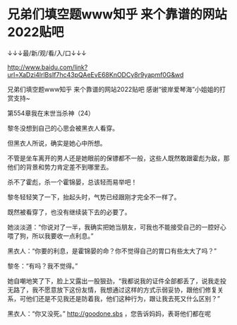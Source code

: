 # 兄弟们填空题www知乎 来个靠谱的网站2022贴吧

↓↓↓最/新/观/看/入/口↓↓↓

http://www.baidu.com/link?url=XaDzi4lrlBsIf7hc43pQAeEvE68KnODCy8r9yapmf0G&wd

兄弟们填空题www知乎 来个靠谱的网站2022贴吧
感谢“彼岸爱琴海”小姐姐的打赏支持~

第554章我在末世当杀神（24）

黎冬没想到自己的心思会被黑衣人看穿。

但黑衣人所说，确实是她心中所想。

不管是坐车离开的男人还是她眼前的保镖都不一般，这些人既然敢跟霍彪为敌，那他们的背景和势力肯定差不到哪里去。

杀不了霍彪，杀一个霍锦晏，总该轻而易举吧！

黎冬轻轻笑了一下，抬起头时，气势已经跟刚才完全不一样了。

既然被看穿了，也没有继续装下去的必要了。

她淡淡道：“你说对了一半，我确实把她当朋友，可我也不能接受自己的一腔好心喂了狗，所以我要收一点利息。”

黑衣人：“你要的利息，是霍锦晏的命？你不觉得自己的胃口有些太大了吗？”

黎冬：“有吗？我不觉得。”

她自嘲地笑了下，脸上又露出一股狠劲，“我都说我的证件全部都丢了，说我走投无路了，我不愿意放下这份友情，我想通过这样的方式示弱妥协，跟他们修复关系，可他们还是不见我还是防着我，他们这种行为，跟让我去死又什么区别？”

黑衣人：“你又没死。”
http://goodone.sbs
，您告诉妈妈，表哥他们都在呢

